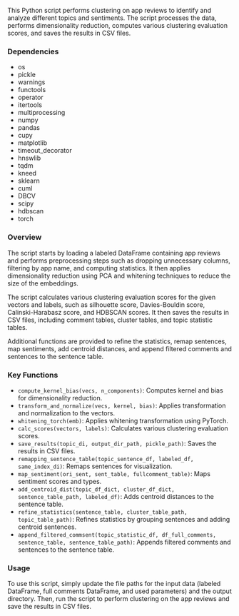 This Python script performs clustering on app reviews to identify and analyze different topics and sentiments. The script processes the data, performs dimensionality reduction, computes various clustering evaluation scores, and saves the results in CSV files.

### Dependencies

- os
- pickle
- warnings
- functools
- operator
- itertools
- multiprocessing
- numpy
- pandas
- cupy
- matplotlib
- timeout_decorator
- hnswlib
- tqdm
- kneed
- sklearn
- cuml
- DBCV
- scipy
- hdbscan
- torch

### Overview

The script starts by loading a labeled DataFrame containing app reviews and performs preprocessing steps such as dropping unnecessary columns, filtering by app name, and computing statistics. It then applies dimensionality reduction using PCA and whitening techniques to reduce the size of the embeddings.

The script calculates various clustering evaluation scores for the given vectors and labels, such as silhouette score, Davies-Bouldin score, Calinski-Harabasz score, and HDBSCAN scores. It then saves the results in CSV files, including comment tables, cluster tables, and topic statistic tables.

Additional functions are provided to refine the statistics, remap sentences, map sentiments, add centroid distances, and append filtered comments and sentences to the sentence table.

### Key Functions

- `compute_kernel_bias(vecs, n_components)`: Computes kernel and bias for dimensionality reduction.
- `transform_and_normalize(vecs, kernel, bias)`: Applies transformation and normalization to the vectors.
- `whitening_torch(emb)`: Applies whitening transformation using PyTorch.
- `calc_scores(vectors, labels)`: Calculates various clustering evaluation scores.
- `save_results(topic_di, output_dir_path, pickle_path)`: Saves the results in CSV files.
- `remapping_sentence_table(topic_sentence_df, labeled_df, same_index_di)`: Remaps sentences for visualization.
- `map_sentiment(ori_sent, sent_table, fullcomment_table)`: Maps sentiment scores and types.
- `add_centroid_dist(topic_df_dict, cluster_df_dict, sentence_table_path, labeled_df)`: Adds centroid distances to the sentence table.
- `refine_statistics(sentence_table, cluster_table_path, topic_table_path)`: Refines statistics by grouping sentences and adding centroid sentences.
- `append_filtered_commsent(topic_statistic_df, df_full_comments, sentence_table, sentence_table_path)`: Appends filtered comments and sentences to the sentence table.

### Usage

To use this script, simply update the file paths for the input data (labeled DataFrame, full comments DataFrame, and used parameters) and the output directory. Then, run the script to perform clustering on the app reviews and save the results in CSV files.